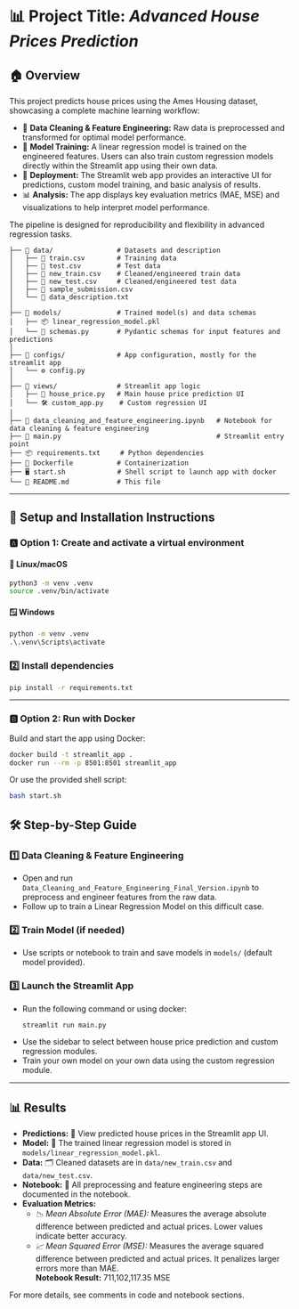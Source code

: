 # 📊 Project Title: *Advanced House Prices Prediction*

## 🏠 Overview

This project predicts house prices using the Ames Housing dataset, showcasing a complete machine learning workflow:

- 🧹 **Data Cleaning & Feature Engineering:** Raw data is preprocessed and transformed for optimal model performance.
- 🤖 **Model Training:** A linear regression model is trained on the engineered features. Users can also train custom regression models directly within the Streamlit app using their own data.
- 🚀 **Deployment:** The Streamlit web app provides an interactive UI for predictions, custom model training, and basic analysis of results.
- 📊 **Analysis:** The app displays key evaluation metrics (MAE, MSE) and visualizations to help interpret model performance.

The pipeline is designed for reproducibility and flexibility in advanced regression tasks.

```
├── 📂 data/                # Datasets and description
│   ├── 📄 train.csv        # Training data
│   ├── 📄 test.csv         # Test data
│   ├── 📄 new_train.csv    # Cleaned/engineered train data
│   ├── 📄 new_test.csv     # Cleaned/engineered test data
│   ├── 📄 sample_submission.csv
│   └── 📄 data_description.txt
│
├── 📂 models/              # Trained model(s) and data schemas
│   ├── 📦 linear_regression_model.pkl
│   └── 📄 schemas.py       # Pydantic schemas for input features and predictions
│
├── 📂 configs/             # App configuration, mostly for the streamlit app
│   └── ⚙️ config.py
│
├── 📂 views/               # Streamlit app logic
│   ├── 🏡 house_price.py   # Main house price prediction UI
│   └── 🛠️ custom_app.py    # Custom regression UI
│
├── 📓 data_cleaning_and_feature_engineering.ipynb   # Notebook for data cleaning & feature engineering
├── 🚀 main.py                                       # Streamlit entry point
├── 📦 requirements.txt     # Python dependencies
├── 🐳 Dockerfile           # Containerization
├── 🖥️ start.sh             # Shell script to launch app with docker
└── 📘 README.md            # This file
```

---

## 🔧 Setup and Installation Instructions
### 🅰️ Option 1: Create and activate a virtual environment

#### 🐧 Linux/macOS

```bash
python3 -m venv .venv
source .venv/bin/activate
```

#### 🪟 Windows

```bat
python -m venv .venv
.\.venv\Scripts\activate
```

### 2️⃣ Install dependencies

```bash
pip install -r requirements.txt
```

---

### 🅱️ Option 2: Run with Docker

Build and start the app using Docker:

```bash
docker build -t streamlit_app .
docker run --rm -p 8501:8501 streamlit_app
```

Or use the provided shell script:

```bash
bash start.sh
```

## 🛠️ Step-by-Step Guide

### 1️⃣ Data Cleaning & Feature Engineering
- Open and run `Data_Cleaning_and_Feature_Engineering_Final_Version.ipynb` to preprocess and engineer features from the raw data.
- Follow up to train a Linear Regression Model on this difficult case.

### 2️⃣ Train Model (if needed)
- Use scripts or notebook to train and save models in `models/` (default model provided).

### 3️⃣ Launch the Streamlit App
- Run the following command or using docker:
    ```bash
    streamlit run main.py
    ```
- Use the sidebar to select between house price prediction and custom regression modules.
- Train your own model on your own data using the custom regression module.

---

## 📊 Results

- **Predictions:** 🏡 View predicted house prices in the Streamlit app UI.
- **Model:** 🤖 The trained linear regression model is stored in `models/linear_regression_model.pkl`.
- **Data:** 🗂️ Cleaned datasets are in `data/new_train.csv` and `data/new_test.csv`.
- **Notebook:** 📓 All preprocessing and feature engineering steps are documented in the notebook.
- **Evaluation Metrics:**  
    - *📉 Mean Absolute Error (MAE):* Measures the average absolute difference between predicted and actual prices. Lower values indicate better accuracy.
    - *📈 Mean Squared Error (MSE):* Measures the average squared difference between predicted and actual prices. It penalizes larger errors more than MAE.  
        **Notebook Result:** 711,102,117.35 MSE

For more details, see comments in code and notebook sections.